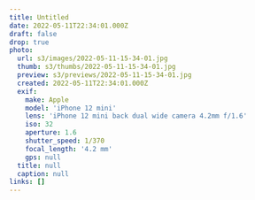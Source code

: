 ```yaml
---
title: Untitled
date: 2022-05-11T22:34:01.000Z
draft: false
drop: true
photo:
  url: s3/images/2022-05-11-15-34-01.jpg
  thumb: s3/thumbs/2022-05-11-15-34-01.jpg
  preview: s3/previews/2022-05-11-15-34-01.jpg
  created: 2022-05-11T22:34:01.000Z
  exif:
    make: Apple
    model: 'iPhone 12 mini'
    lens: 'iPhone 12 mini back dual wide camera 4.2mm f/1.6'
    iso: 32
    aperture: 1.6
    shutter_speed: 1/370
    focal_length: '4.2 mm'
    gps: null
  title: null
  caption: null
links: []
---
```

